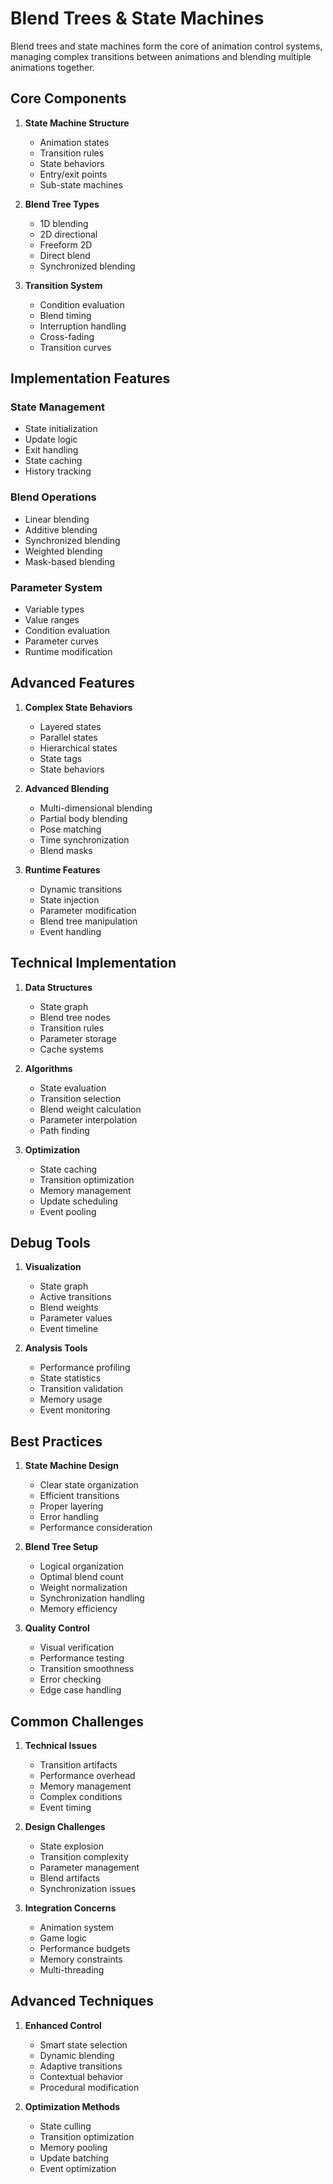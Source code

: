 # Blend Trees & State Machines

Blend trees and state machines form the core of animation control systems, managing complex transitions between animations and blending multiple animations together.

## Core Components

1. **State Machine Structure**
   - Animation states
   - Transition rules
   - State behaviors
   - Entry/exit points
   - Sub-state machines

2. **Blend Tree Types**
   - 1D blending
   - 2D directional
   - Freeform 2D
   - Direct blend
   - Synchronized blending

3. **Transition System**
   - Condition evaluation
   - Blend timing
   - Interruption handling
   - Cross-fading
   - Transition curves

## Implementation Features

### State Management
- State initialization
- Update logic
- Exit handling
- State caching
- History tracking

### Blend Operations
- Linear blending
- Additive blending
- Synchronized blending
- Weighted blending
- Mask-based blending

### Parameter System
- Variable types
- Value ranges
- Condition evaluation
- Parameter curves
- Runtime modification

## Advanced Features

1. **Complex State Behaviors**
   - Layered states
   - Parallel states
   - Hierarchical states
   - State tags
   - State behaviors

2. **Advanced Blending**
   - Multi-dimensional blending
   - Partial body blending
   - Pose matching
   - Time synchronization
   - Blend masks

3. **Runtime Features**
   - Dynamic transitions
   - State injection
   - Parameter modification
   - Blend tree manipulation
   - Event handling

## Technical Implementation

1. **Data Structures**
   - State graph
   - Blend tree nodes
   - Transition rules
   - Parameter storage
   - Cache systems

2. **Algorithms**
   - State evaluation
   - Transition selection
   - Blend weight calculation
   - Parameter interpolation
   - Path finding

3. **Optimization**
   - State caching
   - Transition optimization
   - Memory management
   - Update scheduling
   - Event pooling

## Debug Tools

1. **Visualization**
   - State graph
   - Active transitions
   - Blend weights
   - Parameter values
   - Event timeline

2. **Analysis Tools**
   - Performance profiling
   - State statistics
   - Transition validation
   - Memory usage
   - Event monitoring

## Best Practices

1. **State Machine Design**
   - Clear state organization
   - Efficient transitions
   - Proper layering
   - Error handling
   - Performance consideration

2. **Blend Tree Setup**
   - Logical organization
   - Optimal blend count
   - Weight normalization
   - Synchronization handling
   - Memory efficiency

3. **Quality Control**
   - Visual verification
   - Performance testing
   - Transition smoothness
   - Error checking
   - Edge case handling

## Common Challenges

1. **Technical Issues**
   - Transition artifacts
   - Performance overhead
   - Memory management
   - Complex conditions
   - Event timing

2. **Design Challenges**
   - State explosion
   - Transition complexity
   - Parameter management
   - Blend artifacts
   - Synchronization issues

3. **Integration Concerns**
   - Animation system
   - Game logic
   - Performance budgets
   - Memory constraints
   - Multi-threading

## Advanced Techniques

1. **Enhanced Control**
   - Smart state selection
   - Dynamic blending
   - Adaptive transitions
   - Contextual behavior
   - Procedural modification

2. **Optimization Methods**
   - State culling
   - Transition optimization
   - Memory pooling
   - Update batching
   - Event optimization
